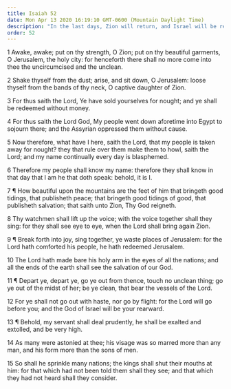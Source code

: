 ```yaml
---
title: Isaiah 52
date: Mon Apr 13 2020 16:19:10 GMT-0600 (Mountain Daylight Time)
description: "In the last days, Zion will return, and Israel will be redeemed—The Messiah will deal prudently and be exalted."
order: 52
---
```


1 Awake, awake; put on thy strength, O Zion; put on thy beautiful garments, O Jerusalem, the holy city: for henceforth there shall no more come into thee the uncircumcised and the unclean.

2 Shake thyself from the dust; arise, and sit down, O Jerusalem: loose thyself from the bands of thy neck, O captive daughter of Zion.

3 For thus saith the Lord, Ye have sold yourselves for nought; and ye shall be redeemed without money.

4 For thus saith the Lord God, My people went down aforetime into Egypt to sojourn there; and the Assyrian oppressed them without cause.

5 Now therefore, what have I here, saith the Lord, that my people is taken away for nought? they that rule over them make them to howl, saith the Lord; and my name continually every day is blasphemed.

6 Therefore my people shall know my name: therefore they shall know in that day that I am he that doth speak: behold, it is I.

7 ¶ How beautiful upon the mountains are the feet of him that bringeth good tidings, that publisheth peace; that bringeth good tidings of good, that publisheth salvation; that saith unto Zion, Thy God reigneth.

8 Thy watchmen shall lift up the voice; with the voice together shall they sing: for they shall see eye to eye, when the Lord shall bring again Zion.

9 ¶ Break forth into joy, sing together, ye waste places of Jerusalem: for the Lord hath comforted his people, he hath redeemed Jerusalem.

10 The Lord hath made bare his holy arm in the eyes of all the nations; and all the ends of the earth shall see the salvation of our God.

11 ¶ Depart ye, depart ye, go ye out from thence, touch no unclean thing; go ye out of the midst of her; be ye clean, that bear the vessels of the Lord.

12 For ye shall not go out with haste, nor go by flight: for the Lord will go before you; and the God of Israel will be your rearward.

13 ¶ Behold, my servant shall deal prudently, he shall be exalted and extolled, and be very high.

14 As many were astonied at thee; his visage was so marred more than any man, and his form more than the sons of men.

15 So shall he sprinkle many nations; the kings shall shut their mouths at him: for that which had not been told them shall they see; and that which they had not heard shall they consider.
